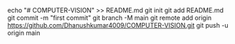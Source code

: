 echo "# COMPUTER-VISION" >> README.md
git init
git add README.md
git commit -m "first commit"
git branch -M main
git remote add origin https://github.com/Dhanushkumar4009/COMPUTER-VISION.git
git push -u origin main
